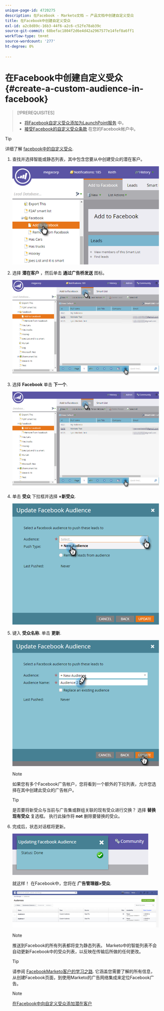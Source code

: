 ```yaml
---
unique-page-id: 4720275
description: 在Facebook - Marketo文档 — 产品文档中创建自定义受众
title: 在Facebook中创建自定义受众
exl-id: a2c8d89c-16b3-44f6-a2c6-c52fe78ab39c
source-git-commit: 68befac1804f2d6e4d42a2967577e14fef8a6ff1
workflow-type: tm+mt
source-wordcount: '277'
ht-degree: 0%

---
```


# 在Facebook中创建自定义受众 {#create-a-custom-audience-in-facebook}

>[!PREREQUISITES]
>
>* [将Facebook自定义受众添加为LaunchPoint服务](/help/marketo/product-docs/demand-generation/ad-network-integrations/add-facebook-custom-audiences-as-a-launchpoint-service.md) 中。
>* [接受Facebook的自定义受众条款](https://www.facebook.com/ads/manage/customaudiences/tos.php) 在您的Facebook帐户中。

>


>[!TIP]
>
>详细了解 [facebook中的自定义受众](https://www.facebook.com/help/341425252616329).

1. 查找并选择智能或静态列表，其中包含您要从中创建受众的潜在客户。

   ![](assets/create-a-custom-audience-in-facebook-1.png)

1. 选择 **潜在客户** ，然后单击 **通过广告桥发送** 图标。

   ![](assets/create-a-custom-audience-in-facebook-2.png)

1. 选择 **Facebook** 单击 **下一个**.

   ![](assets/create-a-custom-audience-in-facebook-3.png)

1. 单击 **受众** 下拉框并选择 **+新受众**.

   ![](assets/create-a-custom-audience-in-facebook-4.png)

1. 键入 **受众名称**. 单击 **更新**.

   ![](assets/create-a-custom-audience-in-facebook-5.png)

   >[!NOTE]
   >
   >如果您有多个Facebook广告帐户，您将看到一个额外的下拉列表，允许您选择在其中创建此受众的广告帐户。

   >[!TIP]
   >
   >是否要将新受众与当前与广告集或群组关联的现有受众进行交换？ 选择 **替换现有受众** 复选框。 执行此操作将 **not** 删除要替换的受众。

1. 完成后，状态对话框将更新。

   ![](assets/create-a-custom-audience-in-facebook-6.png)

   就这样！ 在Facebook中，您将在 **广告管理器>受众**.

   ![](assets/create-a-custom-audience-in-facebook-7.png)

   >[!NOTE]
   >
   >推送到Facebook的所有列表都将变为静态列表。 Marketo中的智能列表不会自动更新Facebook中的受众列表，以反映在传输后所做的任何更改。

   >[!TIP]
   >
   >请参阅 [FacebookMarketo客户的学习之路](https://facebook.exceedlms.com/student/enrollments/create_enrollment_from_token/BF9TqSaCvM73PP4ScjhCm4fi). 它涵盖您需要了解的所有信息，从创建Facebook页面，到使用Marketo的广告网络集成来定位Facebook广告。

   >[!NOTE]
   >
   >[在Facebook中向自定义受众添加潜在客户](/help/marketo/product-docs/demand-generation/facebook/add-leads-to-a-custom-audience-in-facebook.md)

